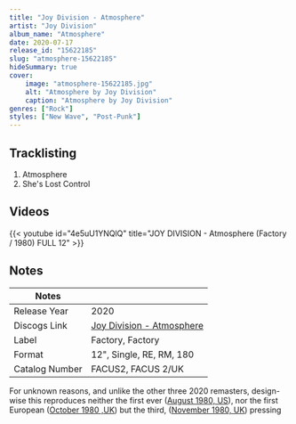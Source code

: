 ```yaml
---
title: "Joy Division - Atmosphere"
artist: "Joy Division"
album_name: "Atmosphere"
date: 2020-07-17
release_id: "15622185"
slug: "atmosphere-15622185"
hideSummary: true
cover:
    image: "atmosphere-15622185.jpg"
    alt: "Atmosphere by Joy Division"
    caption: "Atmosphere by Joy Division"
genres: ["Rock"]
styles: ["New Wave", "Post-Punk"]
---
```


## Tracklisting
1. Atmosphere
2. She's Lost Control

## Videos
{{< youtube id="4e5uU1YNQlQ" title="JOY DIVISION - Atmosphere (Factory / 1980) FULL 12" >}}


## Notes

| Notes          |             |
| ---------------| ----------- |
| Release Year   | 2020 |
| Discogs Link   | [Joy Division - Atmosphere](https://www.discogs.com/release/15622185-Joy-Division-Atmosphere) |
| Label          | Factory, Factory |
| Format         | 12\", Single, RE, RM, 180 |
| Catalog Number | FACUS2, FACUS 2/UK |

For unknown reasons, and unlike the other three 2020 remasters, design-wise this reproduces neither the first ever ([August 1980, US](https://www.discogs.com/de/Joy-Division-Shes-Lost-Control-Atmosphere/release/387754)), nor the first European ([October 1980 ,UK](https://www.discogs.com/de/Joy-Division-Atmosphere/release/29007)) but the third, ([November 1980, UK](https://www.discogs.com/de/Joy-Division-Atmosphere/release/1763122)) pressing

